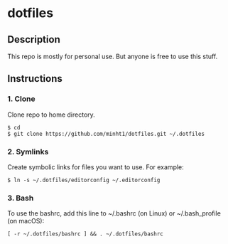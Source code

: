 # dotfiles

## Description
This repo is mostly for personal use. But anyone is free to use this stuff.

## Instructions
### 1. Clone
Clone repo to home directory.
```
$ cd
$ git clone https://github.com/minht1/dotfiles.git ~/.dotfiles
```

### 2. Symlinks
Create symbolic links for files you want to use. For example:
```
$ ln -s ~/.dotfiles/editorconfig ~/.editorconfig
```

### 3. Bash
To use the bashrc, add this line to ~/.bashrc (on Linux) or ~/.bash_profile (on macOS): 
```
[ -r ~/.dotfiles/bashrc ] && . ~/.dotfiles/bashrc
```
